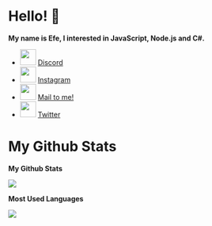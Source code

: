 # Hello! 👋

**My name is Efe, I interested in JavaScript, Node.js and C#.**

- <img height="32" width="32" src="https://unpkg.com/simple-icons@v5/icons/discord.svg" /> [Discord](https://discord.com/users/980910195230269540)
- <img height="32" width="32" src="https://unpkg.com/simple-icons@v5/icons/instagram.svg" /> [Instagram](https://instagram.com/efemertcbgl)
- <img height="32" width="32" src="https://unpkg.com/simple-icons@v5/icons/gmail.svg" /> [Mail to me!](mailto:efemertcbgl.proton.me)
- <img height="32" width="32" src="https://unpkg.com/simple-icons@v5/icons/twitter.svg" /> [Twitter](https://twitter.com/efemertcbgl)

# My Github Stats

**My Github Stats**

<img src="https://github-readme-stats.vercel.app/api?username=efeleee&theme=dark">

**Most Used Languages**

<img src="https://github-readme-stats.vercel.app/api/top-langs/?username=efelee&theme=dark&layout=compact">

 
